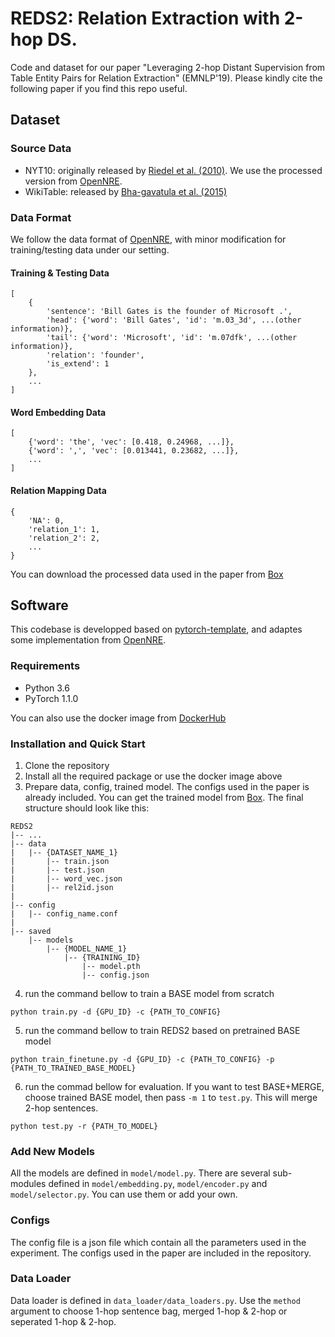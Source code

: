# REDS2: Relation Extraction with 2-hop DS.
Code and dataset for our paper "Leveraging 2-hop Distant Supervision from Table Entity Pairs for Relation Extraction" (EMNLP'19). Please kindly cite the following paper if you find this repo useful.
## Dataset
### Source Data
* NYT10: originally released by [Riedel et al. (2010)](http://iesl.cs.umass.edu/riedel/ecml/). We use the processed version from [OpenNRE](https://github.com/thunlp/OpenNRE).
* WikiTable: released by [Bha-gavatula et al. (2015)](http://websail-fe.cs.northwestern.edu/TabEL/#content-code)
### Data Format
We follow the data format of [OpenNRE](https://github.com/thunlp/OpenNRE), with minor modification for training/testing data under our setting.
#### Training & Testing Data
```
[
    {
        'sentence': 'Bill Gates is the founder of Microsoft .',
        'head': {'word': 'Bill Gates', 'id': 'm.03_3d', ...(other information)},
        'tail': {'word': 'Microsoft', 'id': 'm.07dfk', ...(other information)},
        'relation': 'founder',
        'is_extend': 1
    },
    ...
]
```
#### Word Embedding Data
```
[
    {'word': 'the', 'vec': [0.418, 0.24968, ...]},
    {'word': ',', 'vec': [0.013441, 0.23682, ...]},
    ...
]
```
#### Relation Mapping Data
```
{
    'NA': 0,
    'relation_1': 1,
    'relation_2': 2,
    ...
}
```
You can download the processed data used in the paper from [Box](https://osu.box.com/v/REDS2-EMNLP19)
## Software
This codebase is developped based on [pytorch-template](https://github.com/victoresque/pytorch-template), and adaptes some implementation from [OpenNRE](https://github.com/thunlp/OpenNRE).
### Requirements
* Python 3.6
* PyTorch 1.1.0

You can also use the docker image from [DockerHub](https://hub.docker.com/r/xdeng/pytorch)
### Installation and Quick Start
1. Clone the repository
2. Install all the required package or use the docker image above
3. Prepare data, config, trained model. The configs used in the paper is already included. You can get the trained model from [Box](). The final structure should look like this:
```
REDS2
|-- ... 
|-- data
|   |-- {DATASET_NAME_1}
|       |-- train.json
|       |-- test.json
|       |-- word_vec.json
|       |-- rel2id.json
|
|-- config
|   |-- config_name.conf
|
|-- saved
    |-- models
        |-- {MODEL_NAME_1}
            |-- {TRAINING_ID}
                |-- model.pth
                |-- config.json
```
4. run the command bellow to train a BASE model from scratch
```
python train.py -d {GPU_ID} -c {PATH_TO_CONFIG}
```
5. run the command bellow to train REDS2 based on pretrained BASE model
```
python train_finetune.py -d {GPU_ID} -c {PATH_TO_CONFIG} -p {PATH_TO_TRAINED_BASE_MODEL}
```
6. run the commad bellow for evaluation. If you want to test BASE+MERGE, choose trained BASE model, then pass `-m 1` to `test.py`. This will merge 2-hop sentences. 
```
python test.py -r {PATH_TO_MODEL}
```
### Add New Models
All the models are defined in `model/model.py`. There are several sub-modules defined in `model/embedding.py`, `model/encoder.py` and `model/selector.py`. You can use them or add your own.
### Configs
The config file is a json file which contain all the parameters used in the experiment. The configs used in the paper are included in the repository.
### Data Loader
Data loader is defined in `data_loader/data_loaders.py`. Use the `method` argument to choose 1-hop sentence bag, merged 1-hop & 2-hop or seperated 1-hop & 2-hop.

 





